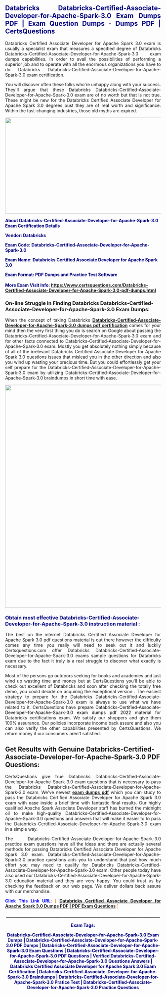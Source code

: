 <h2 style="text-align: justify;"><span style="color: #000080;">Databricks Databricks-Certified-Associate-Developer-for-Apache-Spark-3.0 Exam Dumps PDF | Exam Question Dumps - Dumps PDF | CertsQuestions</span></h2>
<p style="text-align: justify;">Databricks Certified Associate Developer for Apache Spark 3.0 exam is usually a specialist exam that measures a specified degree of Databricks  Databricks-Certified-Associate-Developer-for-Apache-Spark-3.0 exam dumps capabilities. In order to avail the possibilities of performing a superior job and to operate with all the enormous organizations you have to do Databricks Databricks-Certified-Associate-Developer-for-Apache-Spark-3.0 exam certification.</p>
<p style="text-align: justify;">You will discover often these folks who're unhappy along with your success. They'll argue that these Databricks  Databricks-Certified-Associate-Developer-for-Apache-Spark-3.0 exam are of no worth but that is not true. These might be new for the Databricks Certified Associate Developer for Apache Spark 3.0 degrees bust they are of real worth and significance. Within the fast-changing industries, those old myths are expired.</p>
<p><img style="display: block; margin-left: auto; margin-right: auto;" src="https://i.imgur.com/eaP4ae9.png" width="840" height="310" /></p>
<p><span style="color: #000080;"><strong>About Databricks-Certified-Associate-Developer-for-Apache-Spark-3.0 Exam Certification Details</strong></span></p>
<p><span style="color: #000080;"><strong>Vendor: Databricks<br /></strong></span></p>
<p><span style="color: #000080;"><strong>Exam Code: Databricks-Certified-Associate-Developer-for-Apache-Spark-3.0</strong></span></p>
<p><span style="color: #000080;"><strong>Exam Name: Databricks Certified Associate Developer for Apache Spark 3.0</strong></span></p>
<p><span style="color: #000080;"><strong>Exam Format: PDF Dumps and Practice Test Software<br /><br />More Exam Visit Info: <span style="color: #ff6600;"><a href="https://www.certsquestions.com/Databricks-Certified-Associate-Developer-for-Apache-Spark-3.0-pdf-dumps.html">https://www.certsquestions.com/Databricks-Certified-Associate-Developer-for-Apache-Spark-3.0-pdf-dumps.html</a></span></strong></span></p>
<h3>On-line Struggle in Finding Databricks Databricks-Certified-Associate-Developer-for-Apache-Spark-3.0 Exam Dumps:</h3>
<p style="text-align: justify;">When the concept of taking Databricks <a href="https://www.certsquestions.com/Databricks-Certified-Associate-Developer-for-Apache-Spark-3.0-pdf-dumps.html"><strong> Databricks-Certified-Associate-Developer-for-Apache-Spark-3.0 dumps pdf certification</strong></a> comes for your mind then the very first thing you do is search on Google about passing the Databricks-Certified-Associate-Developer-for-Apache-Spark-3.0 exam and for other facts connected to Databricks-Certified-Associate-Developer-for-Apache-Spark-3.0 exam. Mostly you get absolutely nothing simply because of all of the irrelevant Databricks Certified Associate Developer for Apache Spark 3.0 questions issues that mislead you in the other direction and also you wind up wasting your precious time. But you could effortlessly get your self prepare for the Databricks-Certified-Associate-Developer-for-Apache-Spark-3.0 exam by utilizing Databricks-Certified-Associate-Developer-for-Apache-Spark-3.0 braindumps in short time with ease.</p>
<p><a href="https://www.certsquestions.com/Databricks-Certified-Associate-Developer-for-Apache-Spark-3.0-pdf-dumps.html"><img style="display: block; margin-left: auto; margin-right: auto;" src="https://i.imgur.com/pxhoKQ2.png" width="720" /></a></p>
<h3><span style="color: #000080;">Obtain most effective  Databricks-Certified-Associate-Developer-for-Apache-Spark-3.0 instruction material :</span></h3>
<p style="text-align: justify;">The best on the internet Databricks Certified Associate Developer for Apache Spark 3.0 pdf questions material is out there however the difficulty comes any time you really will need to seek out it and luckily Certsquestions.com offer Databricks Databricks-Certified-Associate-Developer-for-Apache-Spark-3.0 exams sample questions for Databricks  exam due to the fact it truly is a real struggle to discover what exactly is necessary.</p>
<p style="text-align: justify;">Most of the persons go outdoors seeking for books and academies and just wind up wasting time and money but at CertsQuestions you'll be able to check out excellent of Databricks  and soon after checking the totally free demo, you could decide on acquiring the exceptional version . The easiest strategy to prepare for the Databricks Databricks-Certified-Associate-Developer-for-Apache-Spark-3.0 exam is always to use what we have related to it. CertsQuestions have <span style="color: #000000;">prepare Databricks-Certified-Associate-Developer-for-Apache-Spark-3.0 exam dumps pdf 2022</span> material for Databricks certifications exam. We satisfy our shoppers and give them 100% assurance. Our policies incorporate income back assure and also you can also verify the other capabilities presented by CertsQuestions. We return money if our consumers aren't satisfied.</p>
<h2>Get Results with Genuine Databricks-Certified-Associate-Developer-for-Apache-Spark-3.0 PDF Questions:</h2>
<p style="text-align: justify;">CertsQuestions give true Databricks Databricks-Certified-Associate-Developer-for-Apache-Spark-3.0 exam questions that is necessary to pass the Databricks  Databricks-Certified-Associate-Developer-for-Apache-Spark-3.0 exam. We've newest<strong>&nbsp;<a href="https://www.certsquestions.com/">exam dumps pdf</a></strong>&nbsp;which you can study to pass the Databricks Certified Associate Developer for Apache Spark 3.0 exam with ease inside a brief time with fantastic final results. Our highly qualified Apache Spark Associate Developer staff has burned the midnight oil to make high-quality Databricks-Certified-Associate-Developer-for-Apache-Spark-3.0 questions and answers that will make it easier to to pass the Databricks-Certified-Associate-Developer-for-Apache-Spark-3.0 exam in a simple way.</p>
<p style="text-align: justify;">The Databricks-Certified-Associate-Developer-for-Apache-Spark-3.0 practice exam questions have all the ideas and there are actually several methods for passing Databricks Certified Associate Developer for Apache Spark 3.0 exam. Databricks-Certified-Associate-Developer-for-Apache-Spark-3.0 practice questions aids you to understand that just how much effort you may need to qualify for Databricks  Databricks-Certified-Associate-Developer-for-Apache-Spark-3.0 exam. Other people today have also used our Databricks-Certified-Associate-Developer-for-Apache-Spark-3.0 education material and they are very happy. You could trust us by checking the feedback on our web page. We deliver dollars back assure with our merchandise.</p>
<p style="text-align: justify;"><span style="color: #0000ff;"><strong>Click This Link URL</strong>:</span> <span style="color: #ff6600;">[ <strong><a href="https://www.certsquestions.com/apache-spark-associate-developer-certification.html">Databricks Certified Associate Developer for Apache Spark 3.0 Dumps PDF | PDF Exam Questions</a></strong> ]</span></p>
<p style="text-align: center;">______________________________________________________________________________</p>
<p style="text-align: center;"><span style="color: #000080;"><strong>Exam Tags:</strong></span></p>
<p style="text-align: center;"><span style="color: #000080;"><strong>Databricks-Certified-Associate-Developer-for-Apache-Spark-3.0 Exam Dumps | Databricks-Certified-Associate-Developer-for-Apache-Spark-3.0 PDF Dumps | Databricks-Certified-Associate-Developer-for-Apache-Spark-3.0 Exam Questions | Databricks-Certified-Associate-Developer-for-Apache-Spark-3.0 PDF Questions | Verified Databricks-Certified-Associate-Developer-for-Apache-Spark-3.0 Questions Answers | Databricks Certified Associate Developer for Apache Spark 3.0 Exam Certification | Databricks-Certified-Associate-Developer-for-Apache-Spark-3.0 Braindumps | Databricks-Certified-Associate-Developer-for-Apache-Spark-3.0 Pratice Test | Databricks-Certified-Associate-Developer-for-Apache-Spark-3.0 Practice Questions</strong></span></p>

